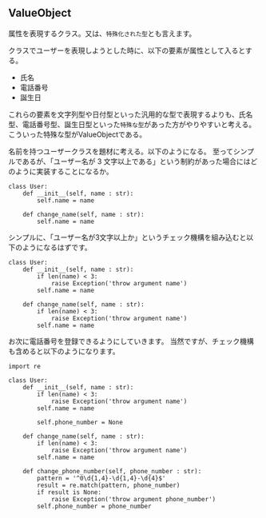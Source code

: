 ## ValueObject

属性を表現するクラス。又は、``特殊化された型``とも言えます。

クラスでユーザーを表現しようとした時に、以下の要素が属性として入るとする。
- 氏名
- 電話番号
- 誕生日

これらの要素を文字列型や日付型といった汎用的な型で表現するよりも、氏名型、電話番号型、誕生日型といった``特殊な型``があった方がやりやすいと考える。
こういった特殊な型がValueObjectである。


名前を持つユーザークラスを題材に考える。以下のようになる。
至ってシンプルであるが、「ユーザー名が 3 文字以上である」という制約があった場合にはどのように実装することになるか。

```
class User:
    def __init__(self, name : str):
        self.name = name

    def change_name(self, name : str):
        self.name = name
```

シンプルに、「ユーザー名が3文字以上か」というチェック機構を組み込むと以下のようになるはずです。

```
class User:
    def __init__(self, name : str):
        if len(name) < 3:
            raise Exception('throw argument name')
        self.name = name

    def change_name(self, name : str):
        if len(name) < 3:
            raise Exception('throw argument name')
        self.name = name

```

お次に電話番号を登録できるようにしていきます。
当然ですが、チェック機構も含めると以下のようになります。

```
import re

class User:
    def __init__(self, name : str):
        if len(name) < 3:
            raise Exception('throw argument name')
        self.name = name

        self.phone_number = None

    def change_name(self, name : str):
        if len(name) < 3:
            raise Exception('throw argument name')
        self.name = name

    def change_phone_number(self, phone_number : str):
        pattern = '^0\d{1,4}-\d{1,4}-\d{4}$'
        result = re.match(pattern, phone_number)
        if result is None:
            raise Exception('throw argument phone_number')
        self.phone_number = phone_number
```

